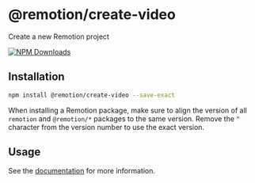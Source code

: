 # @remotion/create-video
 
Create a new Remotion project
 
[![NPM Downloads](https://img.shields.io/npm/dm/@remotion/create-video.svg?style=flat&color=black&label=Downloads)](https://npmcharts.com/compare/@remotion/create-video?minimal=true)
 
## Installation
 
```bash
npm install @remotion/create-video --save-exact
```
 
When installing a Remotion package, make sure to align the version of all `remotion` and `@remotion/*` packages to the same version.
Remove the `^` character from the version number to use the exact version.
 
## Usage
 
See the [documentation](https://remotion.dev/templates) for more information.

